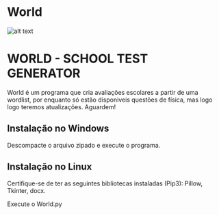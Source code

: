 # World

![alt text](https://github.com/rootmoura/refactored-sniffle/blob/master/de.png?raw=true)


<h1> WORLD - SCHOOL TEST GENERATOR </h1>
  
  
  World é um programa que cria avaliações escolares a partir de uma wordlist, por enquanto só estão disponiveis
  questões de física, mas logo logo teremos atualizações. Aguardem!
  
  
<h2>Instalação no Windows </h2>
Descompacte o arquivo zipado e execute o programa.

<h2> Instalação no Linux </h2>

Certifique-se de ter as seguintes bibliotecas instaladas (Pip3):
Pillow,
Tkinter,
docx.

Execute o World.py

  
  
